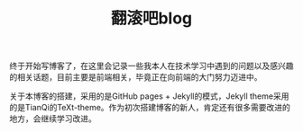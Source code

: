 ﻿---
layout: post
title: 翻滚吧blog
key: 20180404
tags: 简介
---

终于开始写博客了，在这里会记录一些我本人在技术学习中遇到的问题以及感兴趣的相关话题，目前主要是前端相关，毕竟正在向前端的大门努力迈进中。

关于本博客的搭建，采用的是GitHub pages + Jekyll的模式，Jekyll theme采用的是TianQi的TeXt-theme。作为初次搭建博客的新人，肯定还有很多需要改进的地方，会继续学习改进。





